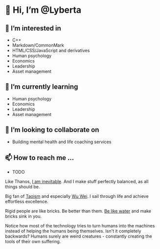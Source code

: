 # 👋 Hi, I’m @Lyberta

## 👀 I’m interested in

* C++
* Markdown/CommonMark
* HTML/CSS/JavaScript and derivatives
* Human psychology
* Economics
* Leadership
* Asset management

## 🌱 I’m currently learning

* Human psychology
* Economics
* Leadership
* Asset management

## 💞️ I’m looking to collaborate on

* Building mental health and life coaching services

## 📫 How to reach me ...

* TODO

Like Thanos, [I am inevitable](https://www.youtube.com/watch?v=gSh_8GELo2w). And I make stuff perfectly balanced, as all things should be.

Big fan of [Taoism](https://en.wikipedia.org/wiki/Taoism) and especially [Wu Wei](https://en.wikipedia.org/wiki/Wu_wei). I sail through life and achieve effortless excellence.

Rigid people are like bricks. Be better than them. [Be like water](https://www.youtube.com/watch?v=5JpIHeyUfVo) and make bricks sink in you.

Notice how most of the technology tries to turn humans into the machines instead of helping the humans being themselves. Isn't it completely backwards? Humans surely are weird creatures - constantly creating the tools of their own suffering.

<!---
Lyberta/Lyberta is a ✨ special ✨ repository because its `README.md` (this file) appears on your GitHub profile.
You can click the Preview link to take a look at your changes.
--->

